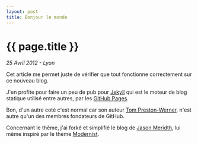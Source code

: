 ```yaml
---
layout: post
title: Bonjour le monde
---
```


# {{ page.title }} #

_25 Avril 2012 - Lyon_

Cet article me permet juste de vérifier que tout fonctionne correctement sur ce nouveau blog.

J'en profite pour faire un peu de pub pour [Jekyll](http://jekyllrb.com/) qui est le moteur de blog statique utilisé entre autres, par les [GitHub Pages](http://pages.github.com/).

Bon, d'un autre coté c'est normal car son auteur [Tom Preston-Werner](http://tom.preston-werner.com/), n'est autre qu'un des membres fondateurs de GitHub.

Concernant le thème, j'ai forké et simplifié le blog de [Jason Meridth](http://blog.jasonmeridth.com/), lui même inspiré par le thème [Modernist](http://orderedlist.github.com/modernist/). 
